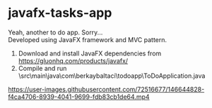 # javafx-tasks-app

Yeah, another to do app. Sorry... </br>
Developed using JavaFX framework and MVC pattern.

1) Download and install JavaFX dependencies from https://gluonhq.com/products/javafx/
2) Compile and run \src\main\java\com\berkaybaltaci\todoapp\ToDoApplication.java





https://user-images.githubusercontent.com/72516677/146644828-f4ca4706-8939-4041-9699-fdb83cb1de64.mp4


